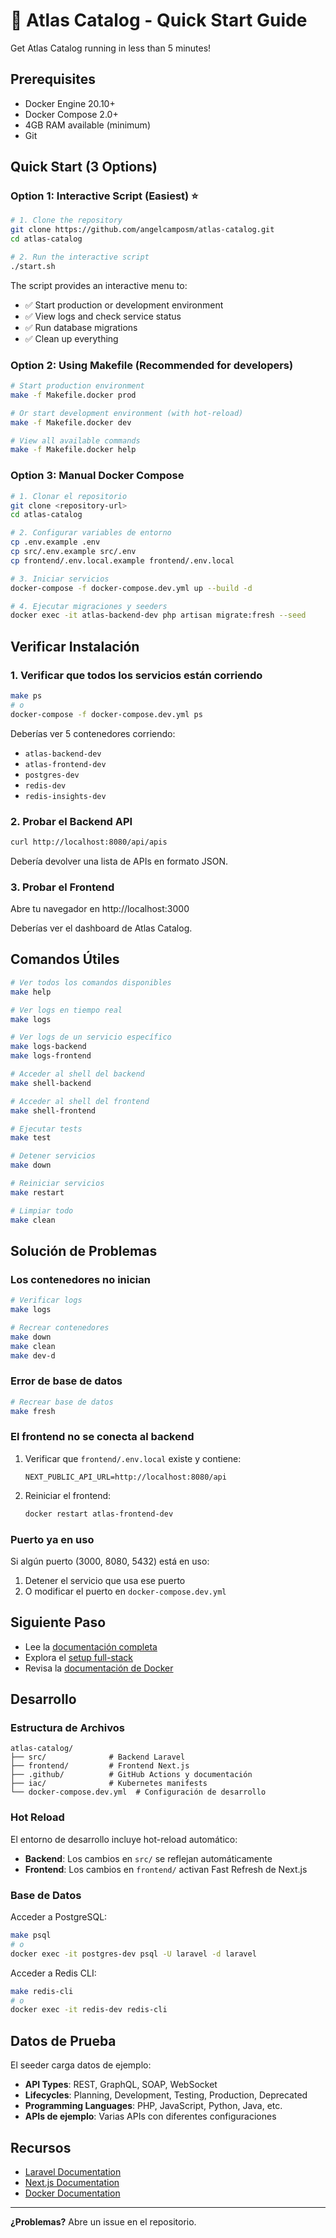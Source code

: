 # 🚀 Atlas Catalog - Quick Start Guide

Get Atlas Catalog running in less than 5 minutes!

## Prerequisites

-   Docker Engine 20.10+
-   Docker Compose 2.0+
-   4GB RAM available (minimum)
-   Git

## Quick Start (3 Options)

### Option 1: Interactive Script (Easiest) ⭐

```bash
# 1. Clone the repository
git clone https://github.com/angelcamposm/atlas-catalog.git
cd atlas-catalog

# 2. Run the interactive script
./start.sh
```

The script provides an interactive menu to:

-   ✅ Start production or development environment
-   ✅ View logs and check service status
-   ✅ Run database migrations
-   ✅ Clean up everything

### Option 2: Using Makefile (Recommended for developers)

```bash
# Start production environment
make -f Makefile.docker prod

# Or start development environment (with hot-reload)
make -f Makefile.docker dev

# View all available commands
make -f Makefile.docker help
```

### Option 3: Manual Docker Compose

```bash
# 1. Clonar el repositorio
git clone <repository-url>
cd atlas-catalog

# 2. Configurar variables de entorno
cp .env.example .env
cp src/.env.example src/.env
cp frontend/.env.local.example frontend/.env.local

# 3. Iniciar servicios
docker-compose -f docker-compose.dev.yml up --build -d

# 4. Ejecutar migraciones y seeders
docker exec -it atlas-backend-dev php artisan migrate:fresh --seed
```

## Verificar Instalación

### 1. Verificar que todos los servicios están corriendo

```bash
make ps
# o
docker-compose -f docker-compose.dev.yml ps
```

Deberías ver 5 contenedores corriendo:

-   `atlas-backend-dev`
-   `atlas-frontend-dev`
-   `postgres-dev`
-   `redis-dev`
-   `redis-insights-dev`

### 2. Probar el Backend API

```bash
curl http://localhost:8080/api/apis
```

Debería devolver una lista de APIs en formato JSON.

### 3. Probar el Frontend

Abre tu navegador en http://localhost:3000

Deberías ver el dashboard de Atlas Catalog.

## Comandos Útiles

```bash
# Ver todos los comandos disponibles
make help

# Ver logs en tiempo real
make logs

# Ver logs de un servicio específico
make logs-backend
make logs-frontend

# Acceder al shell del backend
make shell-backend

# Acceder al shell del frontend
make shell-frontend

# Ejecutar tests
make test

# Detener servicios
make down

# Reiniciar servicios
make restart

# Limpiar todo
make clean
```

## Solución de Problemas

### Los contenedores no inician

```bash
# Verificar logs
make logs

# Recrear contenedores
make down
make clean
make dev-d
```

### Error de base de datos

```bash
# Recrear base de datos
make fresh
```

### El frontend no se conecta al backend

1. Verificar que `frontend/.env.local` existe y contiene:

    ```
    NEXT_PUBLIC_API_URL=http://localhost:8080/api
    ```

2. Reiniciar el frontend:
    ```bash
    docker restart atlas-frontend-dev
    ```

### Puerto ya en uso

Si algún puerto (3000, 8080, 5432) está en uso:

1. Detener el servicio que usa ese puerto
2. O modificar el puerto en `docker-compose.dev.yml`

## Siguiente Paso

-   Lee la [documentación completa](README.md)
-   Explora el [setup full-stack](FULL_STACK_SETUP.md)
-   Revisa la [documentación de Docker](DOCKER.md)

## Desarrollo

### Estructura de Archivos

```
atlas-catalog/
├── src/              # Backend Laravel
├── frontend/         # Frontend Next.js
├── .github/          # GitHub Actions y documentación
├── iac/              # Kubernetes manifests
└── docker-compose.dev.yml  # Configuración de desarrollo
```

### Hot Reload

El entorno de desarrollo incluye hot-reload automático:

-   **Backend**: Los cambios en `src/` se reflejan automáticamente
-   **Frontend**: Los cambios en `frontend/` activan Fast Refresh de Next.js

### Base de Datos

Acceder a PostgreSQL:

```bash
make psql
# o
docker exec -it postgres-dev psql -U laravel -d laravel
```

Acceder a Redis CLI:

```bash
make redis-cli
# o
docker exec -it redis-dev redis-cli
```

## Datos de Prueba

El seeder carga datos de ejemplo:

-   **API Types**: REST, GraphQL, SOAP, WebSocket
-   **Lifecycles**: Planning, Development, Testing, Production, Deprecated
-   **Programming Languages**: PHP, JavaScript, Python, Java, etc.
-   **APIs de ejemplo**: Varias APIs con diferentes configuraciones

## Recursos

-   [Laravel Documentation](https://laravel.com/docs)
-   [Next.js Documentation](https://nextjs.org/docs)
-   [Docker Documentation](https://docs.docker.com)

---

**¿Problemas?** Abre un issue en el repositorio.
